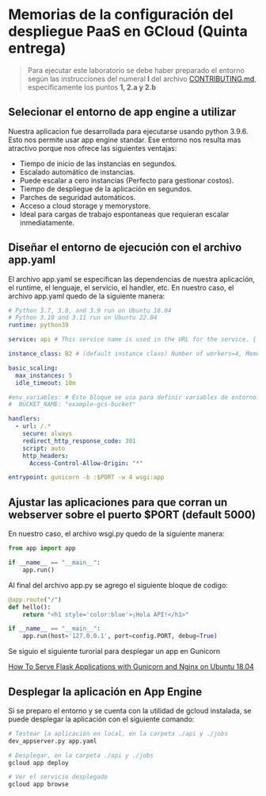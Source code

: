 # Memorias de la configuración del despliegue PaaS en GCloud (Quinta entrega)

> Para ejecutar este laboratorio se debe haber preparado el entorno según las instrucciones del numeral **I** del archivo [CONTRIBUTING.md](../CONTRIBUTING.md), especificamente los puntos **1, 2.a y 2.b**

## Selecionar el entorno de app engine a utilizar

Nuestra aplicacion fue desarrollada para ejecutarse usando python 3.9.6. Esto nos permite usar app engine standar. Ese entorno nos resulta mas atractivo porque nos ofrece las siguientes ventajas:

- Tiempo de inicio de las instancias en segundos.
- Escalado automático de instancias.
- Puede escalar a cero instancias (Perfecto para gestionar costos).
- Tiempo de despliegue de la aplicación en segundos.
- Parches de seguridad automáticos.
- Acceso a cloud storage y memorystore.
- Ideal para cargas de trabajo espontaneas que requieran escalar inmediatamente.

## Diseñar el entorno de ejecución con el archivo app.yaml

El archivo app.yaml se especifican las dependencias de nuestra aplicación, el runtime, el lenguaje, el servicio, el handler, etc. En nuestro caso, el archivo app.yaml quedo de la siguiente manera:

```yaml
# Python 3.7, 3.8, and 3.9 run on Ubuntu 18.04
# Python 3.10 and 3.11 run on Ubuntu 22.04
runtime: python39

service: api # This service name is used in the URL for the service. {'api', 'jobs'}

instance_class: B2 # (default instance class) Number of workers=4, Memory Limit=768MB, CPU Limit=1.2GHz 

basic_scaling:
  max_instances: 5
  idle_timeout: 10m

#env_variables: # Este bloque se usa para definir variables de entorno.
#  BUCKET_NAME: "example-gcs-bucket"

handlers:
  - url: /.*
    secure: always
    redirect_http_response_code: 301
    script: auto
    http_headers:
      Access-Control-Allow-Origin: "*"

entrypoint: gunicorn -b :$PORT -w 4 wsgi:app
```

## Ajustar las aplicaciones para que corran un webserver sobre el puerto $PORT (default 5000)

En nuestro caso, el archivo wsgi.py quedo de la siguiente manera:

```python
from app import app

if __name__ == "__main__":
    app.run()
```

Al final del archivo app.py se agrego el siguiente bloque de codigo:

```python
@app.route("/")
def hello():
    return "<h1 style='color:blue'>¡Hola API!</h1>"

if __name__ == "__main__":
    app.run(host='127.0.0.1', port=config.PORT, debug=True)
```

Se siguio el siguiente turorial para desplegar un app en Gunicorn

[How To Serve Flask Applications with Gunicorn and Nginx on Ubuntu 18.04](https://www.digitalocean.com/community/tutorials/how-to-serve-flask-applications-with-gunicorn-and-nginx-on-ubuntu-18-04#step-4-configuring-gunicorn)

## Desplegar la aplicación en App Engine

Si se preparo el entorno y se cuenta con la utilidad de gcloud instalada, se puede desplegar la aplicación con el siguiente comando:

```bash
# Testear la aplicación en local, en la carpeta ./api y ./jobs
dev_appserver.py app.yaml

# Desplegar, en la carpeta ./api y ./jobs
gcloud app deploy

# Ver el servicio desplegado
gcloud app browse
```
